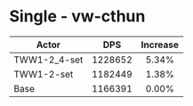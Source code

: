 # Single - vw-cthun
| Actor | DPS | Increase |
|---|:---:|:---:|
|TWW1-2_4-set|1228652|5.34%|
|TWW1-2-set|1182449|1.38%|
|Base|1166391|0.00%|
